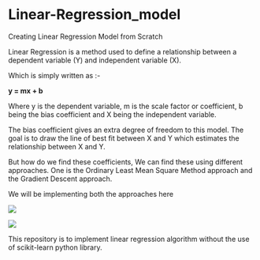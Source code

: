 # Linear-Regression_model
Creating Linear Regression Model from Scratch

Linear Regression is a method used to define a relationship between a dependent variable (Y) and independent variable (X).

Which is simply written as :-

**y = mx + b**

Where y is the dependent variable, m is the scale factor or coefficient, b being the bias coefficient and X being the independent variable.

The bias coefficient gives an extra degree of freedom to this model. The goal is to draw the line of best fit between X and Y which estimates the relationship between X and Y.


But how do we find these coefficients, We can find these using different approaches. One is the Ordinary Least Mean Square Method approach and the Gradient Descent approach. 

We will be implementing both the approaches here

![](image/image3.png)

![](image/image4.png)

This repository is to implement linear regression algorithm without the use of scikit-learn python library.

